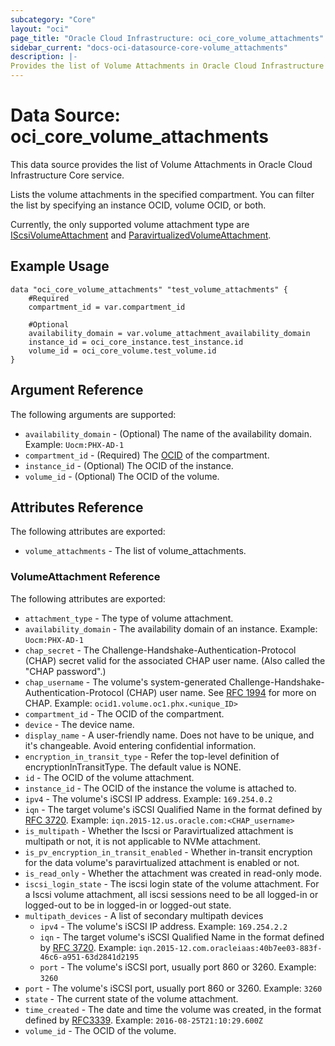 ```yaml
---
subcategory: "Core"
layout: "oci"
page_title: "Oracle Cloud Infrastructure: oci_core_volume_attachments"
sidebar_current: "docs-oci-datasource-core-volume_attachments"
description: |-
Provides the list of Volume Attachments in Oracle Cloud Infrastructure Core service
---
```


# Data Source: oci_core_volume_attachments
This data source provides the list of Volume Attachments in Oracle Cloud Infrastructure Core service.

Lists the volume attachments in the specified compartment. You can filter the
list by specifying an instance OCID, volume OCID, or both.

Currently, the only supported volume attachment type are [IScsiVolumeAttachment](https://docs.cloud.oracle.com/iaas/api/#/en/iaas/latest/IScsiVolumeAttachment/) and
[ParavirtualizedVolumeAttachment](https://docs.cloud.oracle.com/iaas/api/#/en/iaas/latest/ParavirtualizedVolumeAttachment/).


## Example Usage

```hcl
data "oci_core_volume_attachments" "test_volume_attachments" {
	#Required
	compartment_id = var.compartment_id

	#Optional
	availability_domain = var.volume_attachment_availability_domain
	instance_id = oci_core_instance.test_instance.id
	volume_id = oci_core_volume.test_volume.id
}
```

## Argument Reference

The following arguments are supported:

* `availability_domain` - (Optional) The name of the availability domain.  Example: `Uocm:PHX-AD-1`
* `compartment_id` - (Required) The [OCID](https://docs.cloud.oracle.com/iaas/Content/General/Concepts/identifiers.htm) of the compartment.
* `instance_id` - (Optional) The OCID of the instance.
* `volume_id` - (Optional) The OCID of the volume.


## Attributes Reference

The following attributes are exported:

* `volume_attachments` - The list of volume_attachments.

### VolumeAttachment Reference

The following attributes are exported:

* `attachment_type` - The type of volume attachment.
* `availability_domain` - The availability domain of an instance.  Example: `Uocm:PHX-AD-1`
* `chap_secret` - The Challenge-Handshake-Authentication-Protocol (CHAP) secret valid for the associated CHAP user name. (Also called the "CHAP password".)
* `chap_username` - The volume's system-generated Challenge-Handshake-Authentication-Protocol (CHAP) user name. See [RFC 1994](https://tools.ietf.org/html/rfc1994) for more on CHAP.  Example: `ocid1.volume.oc1.phx.<unique_ID>`
* `compartment_id` - The OCID of the compartment.
* `device` - The device name.
* `display_name` - A user-friendly name. Does not have to be unique, and it's changeable. Avoid entering confidential information.
* `encryption_in_transit_type` - Refer the top-level definition of encryptionInTransitType. The default value is NONE.
* `id` - The OCID of the volume attachment.
* `instance_id` - The OCID of the instance the volume is attached to.
* `ipv4` - The volume's iSCSI IP address.  Example: `169.254.0.2`
* `iqn` - The target volume's iSCSI Qualified Name in the format defined by [RFC 3720](https://tools.ietf.org/html/rfc3720#page-32).  Example: `iqn.2015-12.us.oracle.com:<CHAP_username>`
* `is_multipath` - Whether the Iscsi or Paravirtualized attachment is multipath or not, it is not applicable to NVMe attachment.
* `is_pv_encryption_in_transit_enabled` - Whether in-transit encryption for the data volume's paravirtualized attachment is enabled or not.
* `is_read_only` - Whether the attachment was created in read-only mode.
* `iscsi_login_state` - The iscsi login state of the volume attachment. For a Iscsi volume attachment, all iscsi sessions need to be all logged-in or logged-out to be in logged-in or logged-out state.
* `multipath_devices` - A list of secondary multipath devices
	* `ipv4` - The volume's iSCSI IP address.  Example: `169.254.2.2`
	* `iqn` - The target volume's iSCSI Qualified Name in the format defined by [RFC 3720](https://tools.ietf.org/html/rfc3720#page-32).  Example: `iqn.2015-12.com.oracleiaas:40b7ee03-883f-46c6-a951-63d2841d2195`
	* `port` - The volume's iSCSI port, usually port 860 or 3260.  Example: `3260`
* `port` - The volume's iSCSI port, usually port 860 or 3260.  Example: `3260`
* `state` - The current state of the volume attachment.
* `time_created` - The date and time the volume was created, in the format defined by [RFC3339](https://tools.ietf.org/html/rfc3339).  Example: `2016-08-25T21:10:29.600Z`
* `volume_id` - The OCID of the volume.
